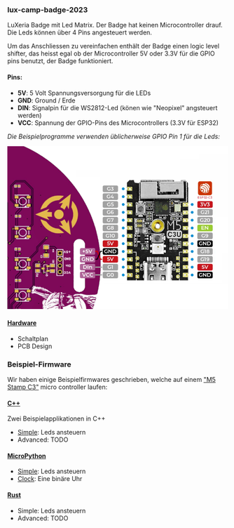 ### lux-camp-badge-2023

LuXeria Badge mit Led Matrix.
Der Badge hat keinen Microcontroller drauf. Die Leds können über 4 Pins angesteuert werden.

Um das Anschliessen zu vereinfachen enthält der Badge einen logic level shifter, das heisst egal ob der Microcontroller 5V oder 3.3V für die GPIO pins benutzt, der Badge funktioniert.

#### Pins:
 * **5V**: 5 Volt Spannungsversorgung für die LEDs
 * **GND**: Ground / Erde
 * **DIN**: Signalpin für die WS2812-Led (könen wie "Neopixel" angsteuert werden)
 * **VCC**: Spannung der GPIO-Pins des Microcontrollers (3.3V für ESP32)

*Die Beispielprogramme verwenden üblicherweise GPIO Pin 1 für die Leds:*

![Schema für Pinout in Beispielprogrammen](Hardware/PinoutExample.png)

#### [Hardware](Hardware/README.md)
 * Schaltplan
 * PCB Design

### Beispiel-Firmware

Wir haben einige Beispielfirmwares geschrieben, welche auf einem ["M5 Stamp C3"](https://docs.m5stack.com/en/core/stamp_c3) micro controller laufen:

#### [C++](CPP/README.md)

Zwei Beispielapplikationen in C++

  * [Simple](CPP/Simple/): Leds ansteuern
  * Advanced: TODO

#### [MicroPython](MicroPython/README.md)

  * [Simple](MicroPython/Simple/): Leds ansteuern
  * [Clock](MicroPython/Clock/): Eine binäre Uhr


#### [Rust](Rust/README.md)

  * Simple: Leds ansteuern
  * Advanced: TODO